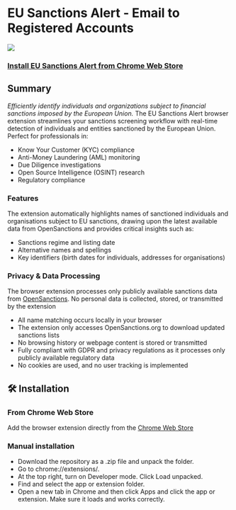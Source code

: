 # **EU Sanctions Alert - Email to Registered Accounts**

![](https://files.catbox.moe/kazrmr.jpg)

### [Install EU Sanctions Alert from Chrome Web Store](https://chromewebstore.google.com/detail/eu-sanctions-alert/lbkcklkbphobjhlekgeafhfcjhaihkha?authuser=0&hl=en-GB)

## **Summary**
*Efficiently identify individuals and organizations subject to financial sanctions imposed by the European Union.*
The EU Sanctions Alert browser extension streamlines your sanctions screening workflow with real-time detection of individuals and entities sanctioned by the European Union. Perfect for professionals in:
+ Know Your Customer (KYC) compliance
+ Anti-Money Laundering (AML) monitoring
+ Due Diligence investigations
+ Open Source Intelligence (OSINT) research
+ Regulatory compliance

### Features
The extension automatically highlights names of sanctioned individuals and organisations subject to EU sanctions, drawing upon the latest available data from OpenSanctions and provides critical insights such as:
+ Sanctions regime and listing date
+ Alternative names and spellings
+ Key identifiers (birth dates for individuals, addresses for organisations)

### Privacy & Data Processing
The browser extension processes only publicly available sanctions data from [OpenSanctions](https://www.opensanctions.org). No personal data is collected, stored, or transmitted by the extension
+ All name matching occurs locally in your browser
+ The extension only accesses OpenSanctions.org to download updated sanctions lists
+ No browsing history or webpage content is stored or transmitted
+ Fully compliant with GDPR and privacy regulations as it processes only publicly available regulatory data
+ No cookies are used, and no user tracking is implemented

## 🛠️ Installation
### From Chrome Web Store
Add the browser extension directly from the [Chrome Web Store](https://chromewebstore.google.com/detail/eu-sanctions-alert/lbkcklkbphobjhlekgeafhfcjhaihkha?authuser=0&hl=en-GB)

### Manual installation
+ Download the repository as a .zip file and unpack the folder.
+ Go to chrome://extensions/.
+ At the top right, turn on Developer mode. Click Load unpacked.
+ Find and select the app or extension folder.
+ Open a new tab in Chrome and then click Apps and  click the app or extension. Make sure it loads and works correctly.
